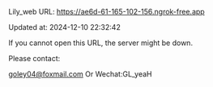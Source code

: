 Lily_web URL: https://ae6d-61-165-102-156.ngrok-free.app

Updated at: 2024-12-10 22:32:42

If you cannot open this URL, the server might be down.

Please contact: 

goley04@foxmail.com Or Wechat:GL_yeaH